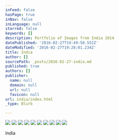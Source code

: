 ```yaml
---
inFeed: false
hasPage: true
inNav: false
inLanguage: null
starred: false
keywords: []
description: Portfolio of Images from India 2014
datePublished: '2016-02-27T19:49:50.552Z'
dateModified: '2016-02-27T19:28:01.234Z'
title: India
author: []
sourcePath: _posts/2016-02-27-india.md
published: true
authors: []
publisher:
  name: null
  domain: null
  url: null
  favicon: null
url: india/index.html
_type: Blurb

---
```

![](https://s3-us-west-2.amazonaws.com/the-grid-img/p/04dab3222d8ff80fbf0275d746997643da64505b.jpg)
![](https://s3-us-west-2.amazonaws.com/the-grid-img/p/6cf9c8463abfbe47fd85931acdb5ccba2a146227.jpg)
![](https://s3-us-west-2.amazonaws.com/the-grid-img/p/11012b7782303dac2ab36c8c001fef4c83223dd1.jpg)
![](https://s3-us-west-2.amazonaws.com/the-grid-img/p/daf90eb2381c0dc9fd197c87e1b66d82564415eb.jpg)
![](https://s3-us-west-2.amazonaws.com/the-grid-img/p/12cf7d67a818e95adc2930aea6096b920a0bd48b.jpg)
![](https://s3-us-west-2.amazonaws.com/the-grid-img/p/3cb99862c64cdb1a39db1de89729e9cd345651f1.jpg)
![](https://s3-us-west-2.amazonaws.com/the-grid-img/p/502000f7d94e8aa9ccf6c852ba5e101546f43cda.jpg)
![](https://s3-us-west-2.amazonaws.com/the-grid-img/p/be1aad7bb863c87c6f48f917414dc6bc1685bb21.jpg)
![](https://s3-us-west-2.amazonaws.com/the-grid-img/p/71f7704e89ab0e6ba9c2e791a872d706763f81d0.jpg)
![](https://the-grid-user-content.s3-us-west-2.amazonaws.com/674381ff-0317-461f-814c-66839d08bdc7.jpg)

India